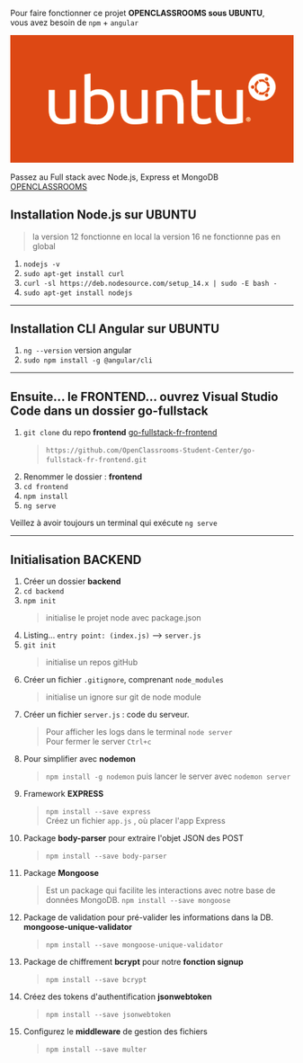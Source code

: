 Pour faire fonctionner ce projet **OPENCLASSROOMS sous UBUNTU**,  
vous avez besoin de `npm` + `angular`

![UBUNTU](./ubuntu-logo14.png)

Passez au Full stack avec Node.js, Express et MongoDB [OPENCLASSROOMS](https://openclassrooms.com/fr/courses/6390246-passez-au-full-stack-avec-node-js-express-et-mongodb)

## Installation Node.js sur **UBUNTU** 

> la version 12 fonctionne en local 
> la version 16 ne fonctionne pas en global

1. `nodejs -v`
2. `sudo apt-get install curl`
3. `curl -sl https://deb.nodesource.com/setup_14.x | sudo -E bash -`
4. `sudo apt-get install nodejs`

***

## Installation CLI Angular sur **UBUNTU**
  
1. `ng --version` version angular
2. `sudo npm install -g @angular/cli`

***

## Ensuite... le FRONTEND... ouvrez Visual Studio Code dans un dossier **go-fullstack**

1. `git clone` du repo **frontend** [go-fullstack-fr-frontend](https://github.com/OpenClassrooms-Student-Center/go-fullstack-fr-frontend)
   > `https://github.com/OpenClassrooms-Student-Center/go-fullstack-fr-frontend.git`
2. Renommer le dossier : **frontend**
3. `cd frontend`
4. `npm install`
5. `ng serve`  

Veillez à avoir toujours un terminal qui exécute `ng serve` 

***

## Initialisation BACKEND

1. Créer un dossier **backend**
2. `cd backend`
3. `npm init`  
   > initialise le projet node avec package.json
4. Listing... `entry point: (index.js)` --> `server.js`
5. `git init` 
   > initialise un repos gitHub
6. Créer un fichier `.gitignore`, comprenant `node_modules`
   > initialise un ignore sur git de node module
7. Créer un fichier `server.js` : code du serveur.
   > Pour afficher les logs dans le terminal `node server`   
   > Pour fermer le server `Ctrl+c`
8. Pour simplifier avec **nodemon**
   > `npm install -g nodemon` puis lancer le server avec `nodemon server`
9.  Framework **EXPRESS**
    > `npm install --save express`   
    > Créez un fichier `app.js` , où placer l'app Express
10. Package **body-parser** pour extraire l'objet JSON des POST
    > `npm install --save body-parser`
11. Package **Mongoose**
    > Est un package qui facilite les interactions avec notre base de données MongoDB.
    >`npm install --save mongoose`
12. Package de validation pour pré-valider les informations dans la DB. **mongoose-unique-validator**
    > `npm install --save mongoose-unique-validator`
13. Package de chiffrement **bcrypt** pour notre **fonction signup**
    > `npm install --save bcrypt`
14. Créez des tokens d'authentification **jsonwebtoken**
    > `npm install --save jsonwebtoken`
15. Configurez le **middleware** de gestion des fichiers
    > `npm install --save multer`


